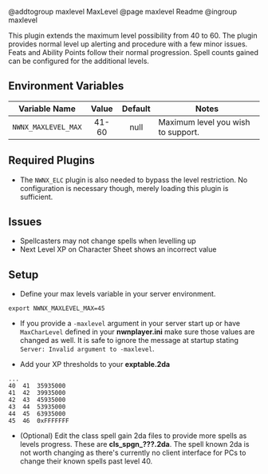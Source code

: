 @addtogroup maxlevel MaxLevel
@page maxlevel Readme
@ingroup maxlevel

This plugin extends the maximum level possibility from 40 to 60. The plugin provides normal level up alerting and procedure with a few minor issues. Feats and Ability Points follow their normal progression. Spell counts gained can be configured for the additional levels.

## Environment Variables
| Variable Name | Value | Default | Notes |
| ------------- | :---: | :-----: | ----- |
| `NWNX_MAXLEVEL_MAX` | 41-60 | null | Maximum level you wish to support.

## Required Plugins
* The `NWNX_ELC` plugin is also needed to bypass the level restriction. No configuration is necessary though, merely loading this plugin is sufficient.

## Issues
* Spellcasters may not change spells when levelling up
* Next Level XP on Character Sheet shows an incorrect value

## Setup
* Define your max levels variable in your server environment. 
```
export NWNX_MAXLEVEL_MAX=45
```
* If you provide a `-maxlevel` argument in your server start up or have `MaxCharLevel` defined in your **nwnplayer.ini** make sure those values are changed as well. It is safe to ignore the message at startup stating `Server: Invalid argument to -maxlevel`.

* Add your XP thresholds to your **exptable.2da**
```csv
...
40	41	35935000	
41	42	39935000	
42	43	45935000	
43	44	53935000	
44	45	63935000	
45	46	0xFFFFFFF	
```
* (Optional) Edit the class spell gain 2da files to provide more spells as levels progress. These are **cls_spgn_???.2da**. The spell known 2da is not worth changing as there's currently no client interface for PCs to change their known spells past level 40.
